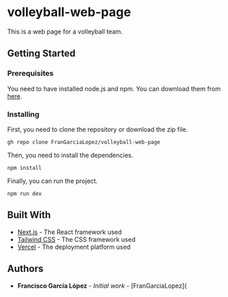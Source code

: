 # volleyball-web-page
This is a web page for a volleyball team.

## Getting Started

### Prerequisites

You need to have installed node.js and npm. You can download them from [here](https://nodejs.org/en/).

### Installing

First, you need to clone the repository or download the zip file.

```
gh repo clone FranGarciaLopez/volleyball-web-page

```

Then, you need to install the dependencies.

```
npm install
```

Finally, you can run the project.

```
npm run dev
```

## Built With

* [Next.js](https://nextjs.org/) - The React framework used
* [Tailwind CSS](https://tailwindcss.com/) - The CSS framework used
* [Vercel](https://vercel.com/) - The deployment platform used

## Authors

* **Francisco García López** - *Initial work* - [FranGarciaLopez](
